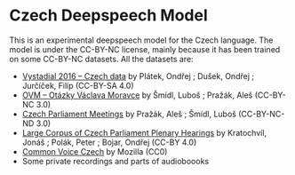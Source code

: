 # Czech Deepspeech Model

This is an experimental deepspeech model for the Czech language. The model is under the CC-BY-NC license, mainly because it has been trained on some CC-BY-NC datasets. All the datasets are:

- [Vystadial 2016 – Czech data](https://lindat.cz/repository/xmlui/handle/11234/1-1740) by Plátek, Ondřej ; Dušek, Ondřej ; Jurčíček, Filip (CC-BY-SA 4.0)
- [OVM – Otázky Václava Moravce](https://lindat.mff.cuni.cz/repository/xmlui/handle/11858/00-097C-0000-000D-EC98-3) by Šmídl, Luboš ; Pražák, Aleš (CC-BY-NC 3.0)
- [Czech Parliament Meetings](https://lindat.mff.cuni.cz/repository/xmlui/handle/11858/00-097C-0000-0005-CF9C-4) by Pražák, Aleš ; Šmídl, Luboš (CC-BY-NC-ND 3.0)
- [Large Corpus of Czech Parliament Plenary Hearings](https://lindat.mff.cuni.cz/repository/xmlui/handle/11234/1-3126) by Kratochvíl, Jonáš ; Polák, Peter ; Bojar, Ondřej (CC-BY 4.0)
- [Common Voice Czech](https://commonvoice.mozilla.org/en/datasets) by Mozilla (CC0)
- Some private recordings and parts of audioboooks


